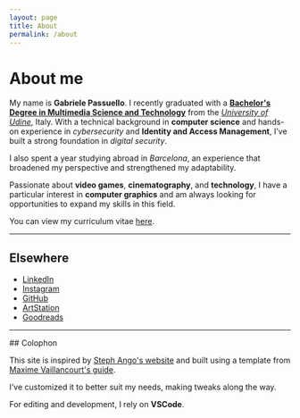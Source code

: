 ```yaml
---
layout: page
title: About
permalink: /about
---
```


<h1>About me</h1>

My name is **Gabriele Passuello**. I recently graduated with a [**Bachelor's Degree in Multimedia Science and Technology**](https://www.uniud.it/en/education/offer/courses/scientific-area/mathematics-computer-sciences-multimedia-physics/bachelor-degree-courses-undergraduate-180-ects/multimedia-science-and-technology) from the [*University of Udine*](https://www.uniud.it/en/), Italy. With a technical background in **computer science** and hands-on experience in *cybersecurity* and **Identity and Access Management**, I’ve built a strong foundation in *digital security*.  

I also spent a year studying abroad in *Barcelona*, an experience that broadened my perspective and strengthened my adaptability.  

Passionate about **video games**, **cinematography**, and **technology**, I have a particular interest in **computer graphics** and am always looking for opportunities to expand my skills in this field.  

You can view my curriculum vitae [here](/assets/pdfs/curriculum/CV.pdf).  

<hr>

## Elsewhere

- [LinkedIn](https://www.linkedin.com/in/gabriele-passuello/)
- [Instagram](https://www.instagram.com/gabri.passu/)
- [GitHub](https://github.com/gabrilink)
- [ArtStation](https://gabrilink.artstation.com/)
- [Goodreads](https://www.goodreads.com/ilpassu)
<hr>
<!--
## Books
*Qui puoi parlare dei tuoi libri preferiti o di quelli che hai scritto.*
<hr>
-->
## Colophon  

This site is inspired by [Steph Ango's website](https://stephango.com/) and built using a template from [Maxime Vaillancourt's guide](https://maximevaillancourt.com/blog/setting-up-your-own-digital-garden-with-jekyll).  

I’ve customized it to better suit my needs, making tweaks along the way.  

For editing and development, I rely on **VSCode**.  


